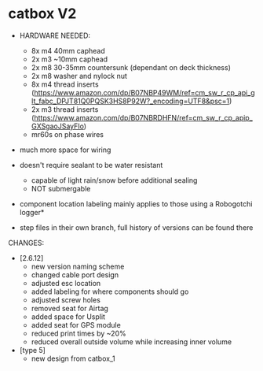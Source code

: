 # catbox V2
   - HARDWARE NEEDED: 
      - 8x m4 40mm caphead
      - 2x m3 ~10mm caphead
      - 2x m8 30-35mm countersunk (dependant on deck thickness)
      - 2x m8 washer and nylock nut
      - 8x m4 thread inserts (https://www.amazon.com/dp/B07NBP49WM/ref=cm_sw_r_cp_api_glt_fabc_DPJT81Q0PQSK3HS8P92W?_encoding=UTF8&psc=1) 
      - 2x m3 thread inserts (https://www.amazon.com/dp/B07NBRDHFN/ref=cm_sw_r_cp_apip_GXSgaoJSayFIo)
      - mr60s on phase wires
   - much more space for wiring
   - doesn't require sealant to be water resistant
      - capable of light rain/snow before additional sealing
      - NOT submergable 
   - component location labeling mainly applies to those using a Robogotchi logger*

   - step files in their own branch, full history of versions can be found there

CHANGES:
   - [2.6.12]
      - new version naming scheme
      - changed cable port design
      - adjusted esc location
      - added labeling for where components should go
      - adjusted screw holes
      - removed seat for Airtag
      - added space for Usplit
      - added seat for GPS module
      - reduced print times by ~20%
      - reduced overall outside volume while increasing inner volume
   - [type 5]
      - new design from catbox_1
